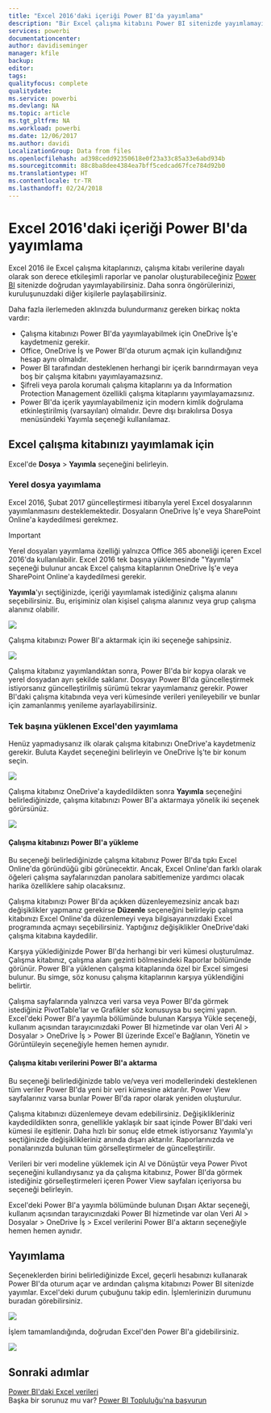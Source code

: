 ```yaml
---
title: "Excel 2016'daki içeriği Power BI'da yayımlama"
description: "Bir Excel çalışma kitabını Power BI sitenizde yayımlamayı öğrenin."
services: powerbi
documentationcenter: 
author: davidiseminger
manager: kfile
backup: 
editor: 
tags: 
qualityfocus: complete
qualitydate: 
ms.service: powerbi
ms.devlang: NA
ms.topic: article
ms.tgt_pltfrm: NA
ms.workload: powerbi
ms.date: 12/06/2017
ms.author: davidi
LocalizationGroup: Data from files
ms.openlocfilehash: ad398cedd92350618e0f23a33c85a33e6abd934b
ms.sourcegitcommit: 88c8ba8dee4384ea7bff5cedcad67fce784d92b0
ms.translationtype: HT
ms.contentlocale: tr-TR
ms.lasthandoff: 02/24/2018
---
```

# <a name="publish-to-power-bi-from-excel-2016"></a>Excel 2016'daki içeriği Power BI'da yayımlama
Excel 2016 ile Excel çalışma kitaplarınızı, çalışma kitabı verilerine dayalı olarak son derece etkileşimli raporlar ve panolar oluşturabileceğiniz [Power BI](https://powerbi.microsoft.com) sitenizde doğrudan yayımlayabilirsiniz. Daha sonra öngörülerinizi, kuruluşunuzdaki diğer kişilerle paylaşabilirsiniz.

Daha fazla ilerlemeden aklınızda bulundurmanız gereken birkaç nokta vardır:

* Çalışma kitabınızı Power BI'da yayımlayabilmek için OneDrive İş'e kaydetmeniz gerekir.
* Office, OneDrive İş ve Power BI'da oturum açmak için kullandığınız hesap aynı olmalıdır.
* Power BI tarafından desteklenen herhangi bir içerik barındırmayan veya boş bir çalışma kitabını yayımlayamazsınız.
* Şifreli veya parola korumalı çalışma kitaplarını ya da Information Protection Management özellikli çalışma kitaplarını yayımlayamazsınız.
* Power BI'da içerik yayımlayabilmeniz için modern kimlik doğrulama etkinleştirilmiş (varsayılan) olmalıdır. Devre dışı bırakılırsa Dosya menüsündeki Yayımla seçeneği kullanılamaz.

## <a name="to-publish-your-excel-workbook"></a>Excel çalışma kitabınızı yayımlamak için
Excel'de **Dosya** > **Yayımla** seçeneğini belirleyin.

### <a name="local-file-publishing"></a>Yerel dosya yayımlama
Excel 2016, Şubat 2017 güncelleştirmesi itibarıyla yerel Excel dosyalarının yayımlanmasını desteklemektedir. Dosyaların OneDrive İş'e veya SharePoint Online'a kaydedilmesi gerekmez.

> [!IMPORTANT]
> Yerel dosyaları yayımlama özelliği yalnızca Office 365 aboneliği içeren Excel 2016'da kullanılabilir. Excel 2016 tek başına yüklemesinde "Yayımla" seçeneği bulunur ancak Excel çalışma kitaplarının OneDrive İş'e veya SharePoint Online'a kaydedilmesi gerekir.
> 
> 

**Yayımla**'yı seçtiğinizde, içeriği yayımlamak istediğiniz çalışma alanını seçebilirsiniz. Bu, erişiminiz olan kişisel çalışma alanınız veya grup çalışma alanınız olabilir.

![](media/service-publish-from-excel/pbi_choose_workspace.png)

Çalışma kitabınızı Power BI'a aktarmak için iki seçeneğe sahipsiniz.

![](media/service-publish-from-excel/pbi_uploadexport3.png)

Çalışma kitabınız yayımlandıktan sonra, Power BI'da bir kopya olarak ve yerel dosyadan ayrı şekilde saklanır. Dosyayı Power BI'da güncelleştirmek istiyorsanız güncelleştirilmiş sürümü tekrar yayımlamanız gerekir. Power BI'daki çalışma kitabında veya veri kümesinde verileri yenileyebilir ve bunlar için zamanlanmış yenileme ayarlayabilirsiniz.

### <a name="publishing-from-excel-standalone"></a>Tek başına yüklenen Excel'den yayımlama
Henüz yapmadıysanız ilk olarak çalışma kitabınızı OneDrive'a kaydetmeniz gerekir. Buluta Kaydet seçeneğini belirleyin ve OneDrive İş'te bir konum seçin.

![](media/service-publish-from-excel/pbi_savetoonedrive2.png)

Çalışma kitabınız OneDrive'a kaydedildikten sonra **Yayımla** seçeneğini belirlediğinizde, çalışma kitabınızı Power BI'a aktarmaya yönelik iki seçenek görürsünüz.

![](media/service-publish-from-excel/pbi_uploadexport2.png)

#### <a name="upload-your-workbook-to-power-bi"></a>Çalışma kitabınızı Power BI'a yükleme
Bu seçeneği belirlediğinizde çalışma kitabınız Power BI'da tıpkı Excel Online'da göründüğü gibi görünecektir. Ancak, Excel Online'dan farklı olarak öğeleri çalışma sayfalarınızdan panolara sabitlemenize yardımcı olacak harika özelliklere sahip olacaksınız.

Çalışma kitabınızı Power BI'da açıkken düzenleyemezsiniz ancak bazı değişiklikler yapmanız gerekirse **Düzenle** seçeneğini belirleyip çalışma kitabınızı Excel Online'da düzenlemeyi veya bilgisayarınızdaki Excel programında açmayı seçebilirsiniz. Yaptığınız değişiklikler OneDrive'daki çalışma kitabına kaydedilir.

Karşıya yüklediğinizde Power BI'da herhangi bir veri kümesi oluşturulmaz. Çalışma kitabınız, çalışma alanı gezinti bölmesindeki Raporlar bölümünde görünür. Power BI'a yüklenen çalışma kitaplarında özel bir Excel simgesi bulunur. Bu simge, söz konusu çalışma kitaplarının karşıya yüklendiğini belirtir.

Çalışma sayfalarında yalnızca veri varsa veya Power BI'da görmek istediğiniz PivotTable'lar ve Grafikler söz konusuysa bu seçimi yapın.
Excel'deki Power BI'a yayımla bölümünde bulunan Karşıya Yükle seçeneği, kullanım açısından tarayıcınızdaki Power BI hizmetinde var olan Veri Al > Dosyalar > OneDrive İş > Power BI üzerinde Excel'e Bağlanın, Yönetin ve Görüntüleyin seçeneğiyle hemen hemen aynıdır.

#### <a name="export-workbook-data-to-power-bi"></a>Çalışma kitabı verilerini Power BI'a aktarma
Bu seçeneği belirlediğinizde tablo ve/veya veri modellerindeki desteklenen tüm veriler Power BI'da yeni bir veri kümesine aktarılır. Power View sayfalarınız varsa bunlar Power BI'da rapor olarak yeniden oluşturulur.

Çalışma kitabınızı düzenlemeye devam edebilirsiniz. Değişiklikleriniz kaydedildikten sonra, genellikle yaklaşık bir saat içinde Power BI'daki veri kümesi ile eşitlenir. Daha hızlı bir sonuç elde etmek istiyorsanız Yayımla'yı seçtiğinizde değişiklikleriniz anında dışarı aktarılır. Raporlarınızda ve ponalarınızda bulunan tüm görselleştirmeler de güncelleştirilir.

Verileri bir veri modeline yüklemek için Al ve Dönüştür veya Power Pivot seçeneğini kullandıysanız ya da çalışma kitabınız, Power BI'da görmek istediğiniz görselleştirmeleri içeren Power View sayfaları içeriyorsa bu seçeneği belirleyin.

Excel'deki Power BI'a yayımla bölümünde bulunan Dışarı Aktar seçeneği, kullanım açısından tarayıcınızdaki Power BI hizmetinde var olan Veri Al > Dosyalar > OneDrive İş > Excel verilerini Power BI'a aktarın seçeneğiyle hemen hemen aynıdır.

## <a name="publishing"></a>Yayımlama
Seçeneklerden birini belirlediğinizde Excel, geçerli hesabınızı kullanarak Power BI'da oturum açar ve ardından çalışma kitabınızı Power BI sitenizde yayımlar. Excel'deki durum çubuğunu takip edin. İşlemlerinizin durumunu buradan görebilirsiniz.

![](media/service-publish-from-excel/pbi_publishingstatus.png)

İşlem tamamlandığında, doğrudan Excel'den Power BI'a gidebilirsiniz.

![](media/service-publish-from-excel/pbi_gotopbi.png)

## <a name="next-steps"></a>Sonraki adımlar
[Power BI'daki Excel verileri](service-excel-workbook-files.md)  
Başka bir sorunuz mu var? [Power BI Topluluğu'na başvurun](http://community.powerbi.com/)

